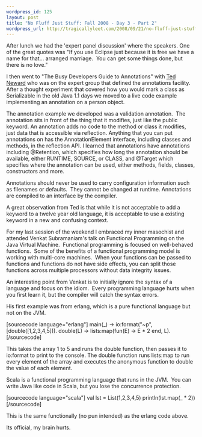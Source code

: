 ```yaml
--- 
wordpress_id: 125
layout: post
title: "No Fluff Just Stuff: Fall 2008 - Day 3 - Part 2"
wordpress_url: http://tragicallyleet.com/2008/09/21/no-fluff-just-stuff-fall-2008-day-3-part-2/
---
```

After lunch we had the 'expert panel discussion' where the speakers. One of the great quotes was "If you use Eclipse just because it is free we have a name for that... arranged marriage.  You can get some things done, but there is no love."

I then went to "The Busy Developers Guide to Annotations" with [Ted Neward](http://tedneward.com) who was on the expert group that defined the annotations facility. After a thought experiment that covered how you would mark a class as Serializable in the old Java 1.1 days we moved to a live code example implementing an annotation on a person object.

The annotation example we developed was a validation annotation.  The annotation sits in front of the thing that it modifies, just like the public keyword. An annotation adds no code to the method or class it modifies, just data that is accessible via reflection. Anything that you can put annotations on has the AnnotationElement interface, including classes and methods, in the reflection API. I learned that annotations have annotations including @Retention, which specifies how long the annotation should be available, either RUNTIME, SOURCE, or CLASS, and @Target which specifies where the annotation can be used, either methods, fields, classes, constructors and more.

Annotations should never be used to carry configuration information such as filenames or defaults.  They cannot be changed at runtime. Annotations are compiled to an interface by the compiler.

A great observation from Ted is that while it is not acceptable to add a keyword to a twelve year old language, it is acceptable to use a existing keyword in a new and confusing context.

For my last session of the weekend I embraced my inner masochist and attended Venkat Subramaniam's talk on Functional Programming on the Java Virtual Machine.  Functional programming is focused on well-behaved functions.  Some of the benefits of a functional programming model is working with multi-core machines.  When your functions can be passed to functions and functions do not have side effects, you can split those functions across multiple processors without data integrity issues.

An interesting point from Venkat is to initially ignore the syntax of a language and focus on the idiom.  Every programming language hurts when you first learn it, but the compiler will catch the syntax errors.

His first example was from erlang, which is a pure functional language but not on the JVM.

[sourcecode language="erlang"]
main(_) -> io:format("~p", [double([1,2,3,4,5])).
double(L) -> lists:map(fun(E) -> E * 2 end, L).
[/sourcecode]

This takes the array 1 to 5 and runs the double function, then passes it to io:format to print to the console. The double function runs lists:map to run every element of the array and executes the anonymous function to double the value of each element.

Scala is a functional programming language that runs in the JVM.  You can write Java like code in Scala, but you lose the concurrence protection.

[sourcecode language="scala"]
val lst = List(1,2,3,4,5)
println(lst.map(_ * 2))
[/sourcecode]

This is the same functionally (no pun intended) as the erlang code above.

Its official, my brain hurts.
